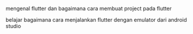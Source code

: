 mengenal flutter dan bagaimana cara membuat project pada flutter

belajar bagaimana cara menjalankan flutter dengan emulator dari android studio
